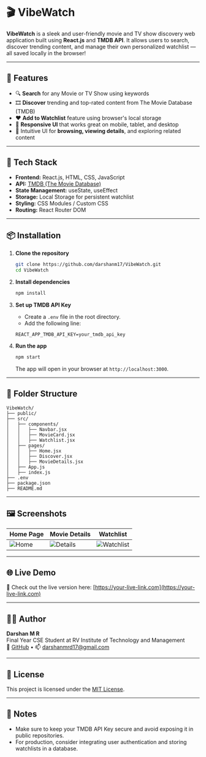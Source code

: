 # 🎬 VibeWatch

**VibeWatch** is a sleek and user-friendly movie and TV show discovery web application built using **React.js** and **TMDB API**. It allows users to search, discover trending content, and manage their own personalized watchlist — all saved locally in the browser!

---

## 🚀 Features

- 🔍 **Search** for any Movie or TV Show using keywords  
- 🎞️ **Discover** trending and top-rated content from The Movie Database (TMDB)  
- ❤️ **Add to Watchlist** feature using browser's local storage  
- 📱 **Responsive UI** that works great on mobile, tablet, and desktop  
- 🍿 Intuitive UI for **browsing, viewing details**, and exploring related content  

---

## 🧰 Tech Stack

- **Frontend:** React.js, HTML, CSS, JavaScript  
- **API:** [TMDB (The Movie Database)](https://www.themoviedb.org/documentation/api)  
- **State Management:** useState, useEffect  
- **Storage:** Local Storage for persistent watchlist  
- **Styling:** CSS Modules / Custom CSS  
- **Routing:** React Router DOM  

---

## 📦 Installation

1. **Clone the repository**

    ```bash
    git clone https://github.com/darshanm17/VibeWatch.git
    cd VibeWatch
    ```

2. **Install dependencies**

    ```bash
    npm install
    ```

3. **Set up TMDB API Key**

    - Create a `.env` file in the root directory.
    - Add the following line:

    ```env
    REACT_APP_TMDB_API_KEY=your_tmdb_api_key
    ```

4. **Run the app**

    ```bash
    npm start
    ```

    The app will open in your browser at `http://localhost:3000`.

---

## 📁 Folder Structure

```
VibeWatch/
├── public/
├── src/
│   ├── components/
│   │   ├── Navbar.jsx
│   │   ├── MovieCard.jsx
│   │   ├── Watchlist.jsx
│   ├── pages/
│   │   ├── Home.jsx
│   │   ├── Discover.jsx
│   │   ├── MovieDetails.jsx
│   ├── App.js
│   ├── index.js
├── .env
├── package.json
├── README.md
```

---

## 🖼️ Screenshots

| Home Page | Movie Details | Watchlist |
|-----------|---------------|-----------|
| ![Home](screenshots/home.png) | ![Details](screenshots/details.png) | ![Watchlist](screenshots/watchlist.png) |

---

## 🌐 Live Demo

🚀 Check out the live version here: [https://your-live-link.com](https://your-live-link.com)

---

## 🧑‍💻 Author

**Darshan M R**  
Final Year CSE Student at RV Institute of Technology and Management  
🔗 [GitHub](https://github.com/darshanm17) • 📫 darshanmrd17@gmail.com

---

## 📜 License

This project is licensed under the [MIT License](LICENSE).

---

## 📝 Notes

- Make sure to keep your TMDB API Key secure and avoid exposing it in public repositories.  
- For production, consider integrating user authentication and storing watchlists in a database.
